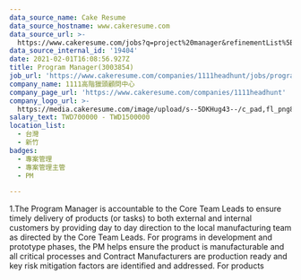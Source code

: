 ```yaml
---
data_source_name: Cake Resume
data_source_hostname: www.cakeresume.com
data_source_url: >-
  https://www.cakeresume.com/jobs?q=project%20manager&refinementList%5Blang_name%5D%5B0%5D=English&refinementList%5Bsalary_type%5D=per_year&range%5Bsalary_range%5D%5Bmin%5D=1000000&page=2
data_source_internal_id: '19404'
date: 2021-02-01T16:08:56.927Z
title: Program Manager(3003854)
job_url: 'https://www.cakeresume.com/companies/1111headhunt/jobs/program-manager-3003854'
company_name: 1111高階獵頭顧問中心
company_page_url: 'https://www.cakeresume.com/companies/1111headhunt'
company_logo_url: >-
  https://media.cakeresume.com/image/upload/s--5DKHug43--/c_pad,fl_png8,h_200,w_200/v1531993906/jlp8g9p7p6bf58jc0zju.png
salary_text: TWD700000 - TWD1500000
location_list:
  - 台灣
  - 新竹
badges:
  - 專案管理
  - 專案管理主管
  - PM

---
```


1.The Program Manager is accountable to the Core Team Leads to ensure timely delivery of products (or tasks) to both external and internal customers by providing day to day direction to the local manufacturing team as directed by the Core Team Leads. For programs in development and prototype phases, the PM helps ensure the product is manufacturable and all critical processes and Contract Manufacturers are production ready and key risk mitigation factors are identified and addressed. For products